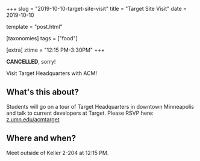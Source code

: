 +++
slug = "2019-10-10-target-site-visit"
title = "Target Site Visit"
date = 2019-10-10

template = "post.html"

[taxonomies]
tags = ["food"]

[extra]
ztime = "12:15 PM-3:30PM"
+++

**CANCELLED**, sorry!

Visit Target Headquarters with ACM!


<!-- more -->

## What's this about?

Students will go on a tour of Target Headquarters in downtown Minneapolis and talk to current developers at Target. Please RSVP here: [z.umn.edu/acmtarget](https://z.umn.edu/acmtarget)

## Where and when?

Meet outside of Keller 2-204 at 12:15 PM. 
